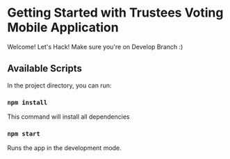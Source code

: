 # Getting Started with Trustees Voting Mobile Application 

Welcome! Let's Hack! Make sure you're on Develop Branch :)

## Available Scripts

In the project directory, you can run:

### `npm install`

This command will install all dependencies

### `npm start`



Runs the app in the development mode.